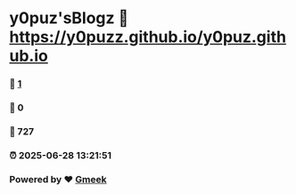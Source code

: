 # y0puz'sBlogz :link: https://y0puzz.github.io/y0puz.github.io 
### :page_facing_up: [1](https://y0puzz.github.io/y0puz.github.io/tag.html) 
### :speech_balloon: 0 
### :hibiscus: 727 
### :alarm_clock: 2025-06-28 13:21:51 
### Powered by :heart: [Gmeek](https://github.com/Meekdai/Gmeek)

